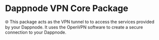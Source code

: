 # Dappnode VPN Core Package

🌐 This package acts as the VPN tunnel to to access the services provided by your Dappnode. It uses the OpenVPN software to create a secure connection to your Dappnode.
